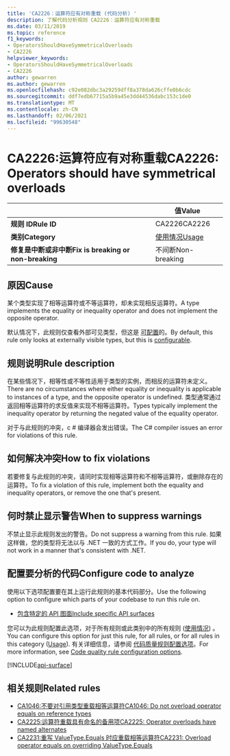 ```yaml
---
title: 'CA2226：运算符应有对称重载 (代码分析) '
description: 了解代码分析规则 CA2226：运算符应有对称重载
ms.date: 03/11/2019
ms.topic: reference
f1_keywords:
- OperatorsShouldHaveSymmetricalOverloads
- CA2226
helpviewer_keywords:
- OperatorsShouldHaveSymmetricalOverloads
- CA2226
author: gewarren
ms.author: gewarren
ms.openlocfilehash: c92e082dbc3a29259dff8a378da626cffe0b6cdc
ms.sourcegitcommit: ddf7edb67715a5b9a45e3dd44536dabc153c1de0
ms.translationtype: MT
ms.contentlocale: zh-CN
ms.lasthandoff: 02/06/2021
ms.locfileid: "99630548"
---
```

# <a name="ca2226-operators-should-have-symmetrical-overloads"></a><span data-ttu-id="2c624-103">CA2226:运算符应有对称重载</span><span class="sxs-lookup"><span data-stu-id="2c624-103">CA2226: Operators should have symmetrical overloads</span></span>

| | <span data-ttu-id="2c624-104">值</span><span class="sxs-lookup"><span data-stu-id="2c624-104">Value</span></span> |
|-|-|
| <span data-ttu-id="2c624-105">**规则 ID**</span><span class="sxs-lookup"><span data-stu-id="2c624-105">**Rule ID**</span></span> |<span data-ttu-id="2c624-106">CA2226</span><span class="sxs-lookup"><span data-stu-id="2c624-106">CA2226</span></span>|
| <span data-ttu-id="2c624-107">**类别**</span><span class="sxs-lookup"><span data-stu-id="2c624-107">**Category**</span></span> |[<span data-ttu-id="2c624-108">使用情况</span><span class="sxs-lookup"><span data-stu-id="2c624-108">Usage</span></span>](usage-warnings.md)|
| <span data-ttu-id="2c624-109">**修复是中断或非中断**</span><span class="sxs-lookup"><span data-stu-id="2c624-109">**Fix is breaking or non-breaking**</span></span> |<span data-ttu-id="2c624-110">不间断</span><span class="sxs-lookup"><span data-stu-id="2c624-110">Non-breaking</span></span>|

## <a name="cause"></a><span data-ttu-id="2c624-111">原因</span><span class="sxs-lookup"><span data-stu-id="2c624-111">Cause</span></span>

<span data-ttu-id="2c624-112">某个类型实现了相等运算符或不等运算符，却未实现相反运算符。</span><span class="sxs-lookup"><span data-stu-id="2c624-112">A type implements the equality or inequality operator and does not implement the opposite operator.</span></span>

<span data-ttu-id="2c624-113">默认情况下，此规则仅查看外部可见类型，但这是 [可配置](#configure-code-to-analyze)的。</span><span class="sxs-lookup"><span data-stu-id="2c624-113">By default, this rule only looks at externally visible types, but this is [configurable](#configure-code-to-analyze).</span></span>

## <a name="rule-description"></a><span data-ttu-id="2c624-114">规则说明</span><span class="sxs-lookup"><span data-stu-id="2c624-114">Rule description</span></span>

<span data-ttu-id="2c624-115">在某些情况下，相等性或不等性适用于类型的实例，而相反的运算符未定义。</span><span class="sxs-lookup"><span data-stu-id="2c624-115">There are no circumstances where either equality or inequality is applicable to instances of a type, and the opposite operator is undefined.</span></span> <span data-ttu-id="2c624-116">类型通常通过返回相等运算符的求反值来实现不相等运算符。</span><span class="sxs-lookup"><span data-stu-id="2c624-116">Types typically implement the inequality operator by returning the negated value of the equality operator.</span></span>

<span data-ttu-id="2c624-117">对于与此规则的冲突，c # 编译器会发出错误。</span><span class="sxs-lookup"><span data-stu-id="2c624-117">The C# compiler issues an error for violations of this rule.</span></span>

## <a name="how-to-fix-violations"></a><span data-ttu-id="2c624-118">如何解决冲突</span><span class="sxs-lookup"><span data-stu-id="2c624-118">How to fix violations</span></span>

<span data-ttu-id="2c624-119">若要修复与此规则的冲突，请同时实现相等运算符和不相等运算符，或删除存在的运算符。</span><span class="sxs-lookup"><span data-stu-id="2c624-119">To fix a violation of this rule, implement both the equality and inequality operators, or remove the one that's present.</span></span>

## <a name="when-to-suppress-warnings"></a><span data-ttu-id="2c624-120">何时禁止显示警告</span><span class="sxs-lookup"><span data-stu-id="2c624-120">When to suppress warnings</span></span>

<span data-ttu-id="2c624-121">不禁止显示此规则发出的警告。</span><span class="sxs-lookup"><span data-stu-id="2c624-121">Do not suppress a warning from this rule.</span></span> <span data-ttu-id="2c624-122">如果这样做，您的类型将无法以与 .NET 一致的方式工作。</span><span class="sxs-lookup"><span data-stu-id="2c624-122">If you do, your type will not work in a manner that's consistent with .NET.</span></span>

## <a name="configure-code-to-analyze"></a><span data-ttu-id="2c624-123">配置要分析的代码</span><span class="sxs-lookup"><span data-stu-id="2c624-123">Configure code to analyze</span></span>

<span data-ttu-id="2c624-124">使用以下选项配置要在其上运行此规则的基本代码部分。</span><span class="sxs-lookup"><span data-stu-id="2c624-124">Use the following option to configure which parts of your codebase to run this rule on.</span></span>

- [<span data-ttu-id="2c624-125">包含特定的 API 图面</span><span class="sxs-lookup"><span data-stu-id="2c624-125">Include specific API surfaces</span></span>](#include-specific-api-surfaces)

<span data-ttu-id="2c624-126">您可以为此规则配置此选项，对于所有规则或此类别中的所有规则 ([使用情况](usage-warnings.md)) 。</span><span class="sxs-lookup"><span data-stu-id="2c624-126">You can configure this option for just this rule, for all rules, or for all rules in this category ([Usage](usage-warnings.md)).</span></span> <span data-ttu-id="2c624-127">有关详细信息，请参阅 [代码质量规则配置选项](../code-quality-rule-options.md)。</span><span class="sxs-lookup"><span data-stu-id="2c624-127">For more information, see [Code quality rule configuration options](../code-quality-rule-options.md).</span></span>

[!INCLUDE[api-surface](~/includes/code-analysis/api-surface.md)]

## <a name="related-rules"></a><span data-ttu-id="2c624-128">相关规则</span><span class="sxs-lookup"><span data-stu-id="2c624-128">Related rules</span></span>

- [<span data-ttu-id="2c624-129">CA1046:不要对引用类型重载相等运算符</span><span class="sxs-lookup"><span data-stu-id="2c624-129">CA1046: Do not overload operator equals on reference types</span></span>](ca1046.md)
- [<span data-ttu-id="2c624-130">CA2225:运算符重载具有命名的备用项</span><span class="sxs-lookup"><span data-stu-id="2c624-130">CA2225: Operator overloads have named alternates</span></span>](ca2225.md)
- [<span data-ttu-id="2c624-131">CA2231:重写 ValueType.Equals 时应重载相等运算符</span><span class="sxs-lookup"><span data-stu-id="2c624-131">CA2231: Overload operator equals on overriding ValueType.Equals</span></span>](ca2231.md)
